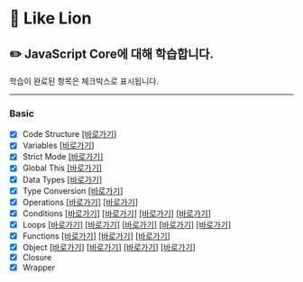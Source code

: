 # :lion: Like Lion

## :pencil2: JavaScript Core에 대해 학습합니다.

학습이 완료된 항목은 체크박스로 표시됩니다.

---

### Basic

- [x] Code Structure [[바로가기]](https://github.com/sorinworld/-core-javascript/blob/01.core/client/chapter/core/01.codeStructure.js)
- [x] Variables [[바로가기]](https://github.com/sorinworld/-core-javascript/blob/01.core/client/chapter/core/02.variables.js)
- [x] Strict Mode [[바로가기]](https://github.com/sorinworld/-core-javascript/blob/01.core/client/chapter/core/03.strict.js)
- [x] Global This [[바로가기]](https://github.com/sorinworld/-core-javascript/blob/01.core/client/chapter/core/04.globalThis.js)
- [x] Data Types [[바로가기]](https://github.com/sorinworld/-core-javascript/blob/01.core/client/chapter/core/05.dataType.js)
- [x] Type Conversion [[바로가기]](https://github.com/sorinworld/-core-javascript/blob/01.core/client/chapter/core/06.typeConversion.js)
- [x] Operations [[바로가기]](https://github.com/sorinworld/-core-javascript/blob/01.core/client/chapter/core/07-1.operations.js) [[바로가기]](https://github.com/sorinworld/-core-javascript/blob/01.core/client/chapter/core/07-2.operations.js)
- [x] Conditions [[바로가기]](https://github.com/sorinworld/-core-javascript/blob/01.core/client/chapter/core/08-1.conditions.js) [[바로가기]](https://github.com/sorinworld/-core-javascript/blob/01.core/client/chapter/core/08-2.conditions.js) [[바로가기]](https://github.com/sorinworld/-core-javascript/blob/01.core/client/chapter/core/08-3.conditions.js) [[바로가기]](https://github.com/sorinworld/-core-javascript/blob/01.core/client/chapter/core/08-4.conditions.js)
- [x] Loops [[바로가기]](https://github.com/sorinworld/-core-javascript/blob/01.core/client/chapter/core/09-1.loops.js) [[바로가기]](https://github.com/sorinworld/-core-javascript/blob/01.core/client/chapter/core/09-2.loops.js) [[바로가기]](https://github.com/sorinworld/-core-javascript/blob/01.core/client/chapter/core/09-3.loops.js) [[바로가기]](https://github.com/sorinworld/-core-javascript/blob/01.core/client/chapter/core/09-4.loops.js) [[바로가기]](https://github.com/sorinworld/-core-javascript/blob/01.core/client/chapter/core/09-5.loops.js)
- [x] Functions [[바로가기]](https://github.com/sorinworld/-core-javascript/blob/01.core/client/chapter/core/10-1.function.js) [[바로가기]](https://github.com/sorinworld/-core-javascript/blob/01.core/client/chapter/core/10-2.function.js) [[바로가기]](https://github.com/sorinworld/-core-javascript/blob/01.core/client/chapter/core/10-3.function.js)
- [x] Object [[바로가기]](https://github.com/sorinworld/-core-javascript/blob/01.core/client/chapter/core/11-1.object.js) [[바로가기]](https://github.com/sorinworld/-core-javascript/blob/01.core/client/chapter/core/11-2.object.js) [[바로가기]](https://github.com/sorinworld/-core-javascript/blob/01.core/client/chapter/core/11-3.object.js) [[바로가기]](https://github.com/sorinworld/-core-javascript/blob/01.core/client/chapter/core/11-4.method.js)
- [x] Closure
- [x] Wrapper
